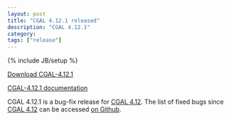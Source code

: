 ```yaml
---
layout: post
title: "CGAL 4.12.1 released"
description: "CGAL 4.12.1"
category: 
tags: ["release"]
---
```

{% include JB/setup %}

<i class="glyphicon glyphicon-download"></i>
<a href="https://github.com/CGAL/cgal/releases/tag/releases%2FCGAL-4.12.1">Download CGAL-4.12.1</a>

<i class="glyphicon glyphicon-book"></i>
<a href="https://doc.cgal.org/4.12.1/Manual/index.html">CGAL-4.12.1 documentation</a>

<p>CGAL 4.12.1 is a bug-fix release for <a href="../../../../2018/04/25/cgal412">CGAL 4.12</a>.
The list of fixed bugs since <a href="../../../../2018/04/25/cgal412">CGAL 4.12</a>
can be accessed <a href="https://github.com/CGAL/cgal/issues?q=milestone%3A4.12.1">on Github</a>.</p>
